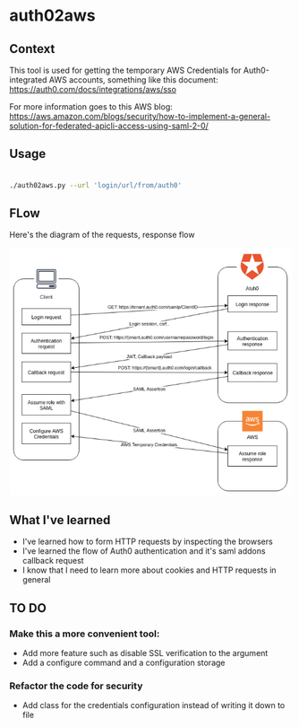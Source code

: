 # auth02aws

## Context
This tool is used for getting the temporary AWS Credentials for Auth0-integrated AWS accounts, something like this document:
https://auth0.com/docs/integrations/aws/sso

For more information goes to this AWS blog: https://aws.amazon.com/blogs/security/how-to-implement-a-general-solution-for-federated-apicli-access-using-saml-2-0/

## Usage
```bash

./auth02aws.py --url 'login/url/from/auth0'

```

## FLow
Here's the diagram of the requests, response flow

![alt text](auth02aws.png?raw=True "auth02aws Flow")

## What I've learned
- I've learned how to form HTTP requests by inspecting the browsers
- I've learned the flow of Auth0 authentication and it's saml addons callback request
- I know that I need to learn more about cookies and HTTP requests in general

## TO DO

### Make this a more convenient tool:
- Add more feature such as disable SSL verification to the argument
- Add a configure command and a configuration storage

### Refactor the code for security
- Add class for the credentials configuration instead of writing it down to file
